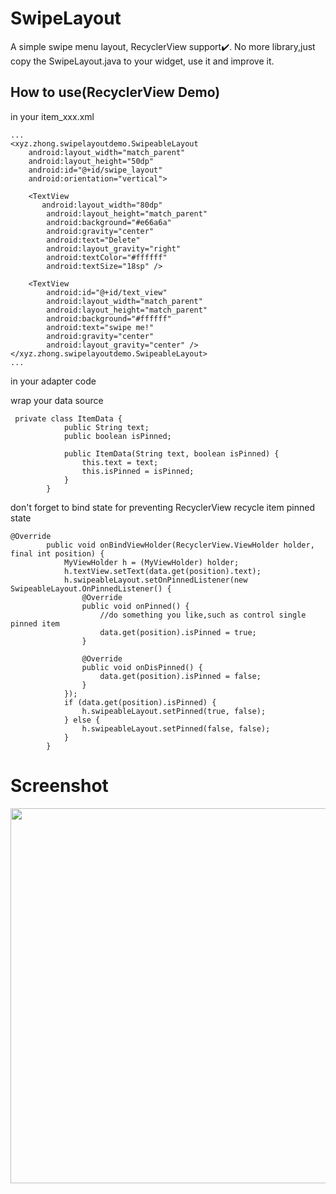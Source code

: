 # SwipeLayout
A simple swipe menu layout, RecyclerView support✔️.
No more library,just copy the SwipeLayout.java to your widget, use it and improve it.
## How to use(RecyclerView Demo)
in your item_xxx.xml
```
...
<xyz.zhong.swipelayoutdemo.SwipeableLayout
    android:layout_width="match_parent"
    android:layout_height="50dp"
    android:id="@+id/swipe_layout"
    android:orientation="vertical">
        
    <TextView
       android:layout_width="80dp"
        android:layout_height="match_parent"
        android:background="#e66a6a"
        android:gravity="center"
        android:text="Delete"
        android:layout_gravity="right"
        android:textColor="#ffffff"
        android:textSize="18sp" />

    <TextView
        android:id="@+id/text_view"
        android:layout_width="match_parent"
        android:layout_height="match_parent"
        android:background="#ffffff"
        android:text="swipe me!"
        android:gravity="center"
        android:layout_gravity="center" />
</xyz.zhong.swipelayoutdemo.SwipeableLayout>
...
```

in your adapter code

wrap your data source
```
 private class ItemData {
            public String text;
            public boolean isPinned;

            public ItemData(String text, boolean isPinned) {
                this.text = text;
                this.isPinned = isPinned;
            }
        }
```
don't forget to bind state for preventing RecyclerView recycle item pinned state
```
@Override
        public void onBindViewHolder(RecyclerView.ViewHolder holder, final int position) {
            MyViewHolder h = (MyViewHolder) holder;
            h.textView.setText(data.get(position).text);
            h.swipeableLayout.setOnPinnedListener(new SwipeableLayout.OnPinnedListener() {
                @Override
                public void onPinned() {
                    //do something you like,such as control single pinned item
                    data.get(position).isPinned = true;
                }

                @Override
                public void onDisPinned() {
                    data.get(position).isPinned = false;
                }
            });
            if (data.get(position).isPinned) {
                h.swipeableLayout.setPinned(true, false);
            } else {
                h.swipeableLayout.setPinned(false, false);
            }
        }
```
# Screenshot
<img height="600" src="https://cloud.githubusercontent.com/assets/5700392/18496660/39361d8e-7a5a-11e6-8d94-e08125bd5d2c.png"/>
